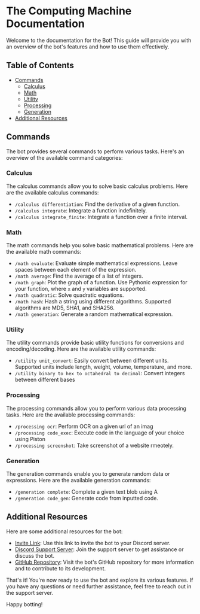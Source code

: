 # The Computing Machine Documentation

Welcome to the documentation for the Bot! This guide will provide you with an overview of the bot's features and how to use them effectively.

## Table of Contents
- [Commands](#commands)
  - [Calculus](#calculus)
  - [Math](#math)
  - [Utility](#utility)
  - [Processing](#processing)
  - [Generation](#generation)
- [Additional Resources](#additional-resources)

## Commands

The bot provides several commands to perform various tasks. Here's an overview of the available command categories:

### Calculus

The calculus commands allow you to solve basic calculus problems. Here are the available calculus commands:

- `/calculus differentiation`: Find the derivative of a given function.
- `/calculus integrate`: Integrate a function indefinitely.
- `/calculus integrate_finite`: Integrate a function over a finite interval.

### Math

The math commands help you solve basic mathematical problems. Here are the available math commands:

- `/math evaluate`: Evaluate simple mathematical expressions. Leave spaces between each element of the expression.
- `/math average`: Find the average of a list of integers.
- `/math graph`: Plot the graph of a function. Use Pythonic expression for your function, where `x` and `y` variables are supported.
- `/math quadratic`: Solve quadratic equations.
- `/math hash`: Hash a string using different algorithms. Supported algorithms are MD5, SHA1, and SHA256.
- `/math generation`: Generate a random mathematical expression.

### Utility

The utility commands provide basic utility functions for conversions and encoding/decoding. Here are the available utility commands:

- `/utility unit_convert`: Easily convert between different units. Supported units include length, weight, volume, temperature, and more.
- `/utility binary to hex to octahedral to decimal`: Convert integers between different bases

### Processing

The processing commands allow you to perform various data processing tasks. Here are the available processing commands:

- `/processing ocr`: Perform OCR on a given url of an imag
- `/processing code_exec`: Execute code in the language of your choice using Piston 
- `/processing screenshot`: Take screenshot of a website rmeotely.

### Generation

The generation commands enable you to generate random data or expressions. Here are the available generation commands:

- `/generation complete`: Complete a given text blob using A
- `/generation code_gen`: Generate code from inputted code.

## Additional Resources

Here are some additional resources for the bot:

- [Invite Link](https://t.ly/qWsI): Use this link to invite the bot to your Discord server.
- [Discord Support Server](https://discord.gg/7buxasBDvc): Join the support server to get assistance or discuss the bot.
- [GitHub Repository](https://github.com/divine-architect/TCM-Docs): Visit the bot's GitHub repository for more information and to contribute to its development.

That's it! You're now ready to use the bot and explore its various features. If you have any questions or need further assistance, feel free to reach out in the support server.

Happy botting!
